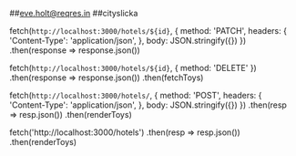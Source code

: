 ##eve.holt@reqres.in
##cityslicka

fetch(`http://localhost:3000/hotels/${id}`, {
      method: 'PATCH',
      headers: {
        'Content-Type': 'application/json',
      },
      body: JSON.stringify({})
    })
    .then(response => response.json())
  

fetch(`http://localhost:3000/hotels/${id}`, {
      method: 'DELETE'
    })
    .then(response => response.json())
    .then(fetchToys)


fetch(`http://localhost:3000/hotels/`, {
    method: 'POST',
    headers: {
      'Content-Type': 'application/json',
    },
    body: JSON.stringify({})
  })
    .then(resp => resp.json())
    .then(renderToys)
 


fetch('http://localhost:3000/hotels')
  .then(resp => resp.json())
  .then(renderToys)
